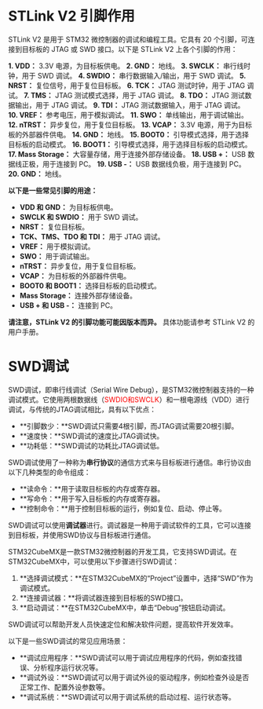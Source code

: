 # STLink V2 引脚作用

STLink V2 是用于 STM32 微控制器的调试和编程工具。它具有 20 个引脚，可连接到目标板的 JTAG 或 SWD 接口。以下是 STLink V2 上各个引脚的作用：

**1. VDD：** 3.3V 电源，为目标板供电。 **2. GND：** 地线。 **3. SWCLK：** 串行线时钟，用于 SWD 调试。 **4. SWDIO：** 串行数据输入/输出，用于 SWD 调试。 **5. NRST：** 复位信号，用于复位目标板。 **6. TCK：** JTAG 测试时钟，用于 JTAG 调试。 **7. TMS：** JTAG 测试模式选择，用于 JTAG 调试。 **8. TDO：** JTAG 测试数据输出，用于 JTAG 调试。 **9. TDI：** JTAG 测试数据输入，用于 JTAG 调试。 **10. VREF：** 参考电压，用于模拟调试。 **11. SWO：** 单线输出，用于调试输出。 **12. nTRST：** 异步复位，用于复位目标板。 **13. VCAP：** 3.3V 电源，用于为目标板的外部器件供电。 **14. GND：** 地线。 **15. BOOT0：** 引导模式选择，用于选择目标板的启动模式。 **16. BOOT1：** 引导模式选择，用于选择目标板的启动模式。 **17. Mass Storage：** 大容量存储，用于连接外部存储设备。 **18. USB +：** USB 数据线正极，用于连接到 PC。 **19. USB -：** USB 数据线负极，用于连接到 PC。 **20. GND：** 地线。

**以下是一些常见引脚的用途：**

- **VDD 和 GND：** 为目标板供电。
- **SWCLK 和 SWDIO：** 用于 SWD 调试。
- **NRST：** 复位目标板。
- **TCK、TMS、TDO 和 TDI：** 用于 JTAG 调试。
- **VREF：** 用于模拟调试。
- **SWO：** 用于调试输出。
- **nTRST：** 异步复位，用于复位目标板。
- **VCAP：** 为目标板的外部器件供电。
- **BOOT0 和 BOOT1：** 选择目标板的启动模式。
- **Mass Storage：** 连接外部存储设备。
- **USB + 和 USB -：** 连接到 PC。

**请注意，STLink V2 的引脚功能可能因版本而异。** 具体功能请参考 STLink V2 的用户手册。





# SWD调试

SWD调试，即串行线调试（Serial Wire Debug），是STM32微控制器支持的一种调试模式。它使用两根数据线（<font color='red'>SWDIO和SWCLK</font>）和一根电源线（VDD）进行调试，与传统的JTAG调试相比，具有以下优点：

- **引脚数少：**SWD调试只需要4根引脚，而JTAG调试需要20根引脚。
- **速度快：**SWD调试的速度比JTAG调试快。
- **功耗低：**SWD调试的功耗比JTAG调试低。

SWD调试使用了一种称为**串行协议**的通信方式来与目标板进行通信。串行协议由以下几种类型的命令组成：

- **读命令：**用于读取目标板的内存或寄存器。
- **写命令：**用于写入目标板的内存或寄存器。
- **控制命令：**用于控制目标板的运行，例如复位、启动、停止等。

SWD调试可以使用**调试器**进行。调试器是一种用于调试软件的工具，它可以连接到目标板，并使用SWD协议与目标板进行通信。

STM32CubeMX是一款STM32微控制器的开发工具，它支持SWD调试。在STM32CubeMX中，可以使用以下步骤进行SWD调试：

1. **选择调试模式：**在STM32CubeMX的“Project”设置中，选择“SWD”作为调试模式。
2. **连接调试器：**将调试器连接到目标板的SWD接口。
3. **启动调试：**在STM32CubeMX中，单击“Debug”按钮启动调试。

SWD调试可以帮助开发人员快速定位和解决软件问题，提高软件开发效率。

以下是一些SWD调试的常见应用场景：

- **调试应用程序：**SWD调试可以用于调试应用程序的代码，例如查找错误、分析程序运行状况等。
- **调试外设：**SWD调试可以用于调试外设的驱动程序，例如检查外设是否正常工作、配置外设参数等。
- **调试系统：**SWD调试可以用于调试系统的启动过程、运行状态等。